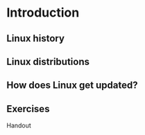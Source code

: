 # Introduction   

## Linux history

## Linux distributions

## How does Linux get updated?

## Exercises
Handout
